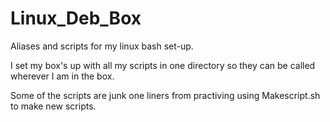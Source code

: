 # Linux_Deb_Box
Aliases and scripts for my linux bash set-up.

I set my box's up with all my scripts in one directory so they can be called wherever I am in the box.

Some of the scripts are junk one liners from practiving using Makescript.sh to make new scripts.
